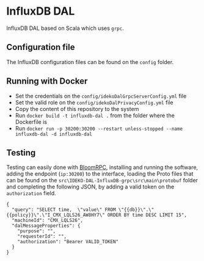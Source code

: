 # InfluxDB DAL
InfluxDB DAL based on Scala which uses `grpc`.

## Configuration file
The InfluxDB configuration files can be found on the `config` folder.

## Running with Docker
- Set the credentials on the `config/idekoDalGrpcServerConfig.yml` file
- Set the valid role on the `config/idekoDalPrivacyConfig.yml` file
- Copy the content of this repository to the system
- Run `docker build -t influxdb-dal .` from the folder where the Dockerfile is
- Run `docker run -p 30200:30200 --restart unless-stopped --name influxdb-dal -d influxdb-dal`

## Testing
Testing can easily done with [BloomRPC](https://github.com/uw-labs/bloomrpc/releases), installing and running the software, adding the endpoint (`ip:30200`) to the interface, loading the Proto files that can be found on the `src\IDEKO-DAL-InfluxDB-grpc\src\main\protobuf` folder and completing the following JSON, by adding a valid token on the `authorization` field.

```
{
  "query": "SELECT time,  \"value\" FROM \"{{db}}\".\"{{policy}}\".\"I_CMX_LQLS26_AW8HY7\" ORDER BY time DESC LIMIT 15",
  "machineId": "CMX_LQLS26",
  "dalMessageProperties": {
    "purpose": "",
    "requesterId": "",
    "authorization": "Bearer VALID_TOKEN"
  }
}
```
